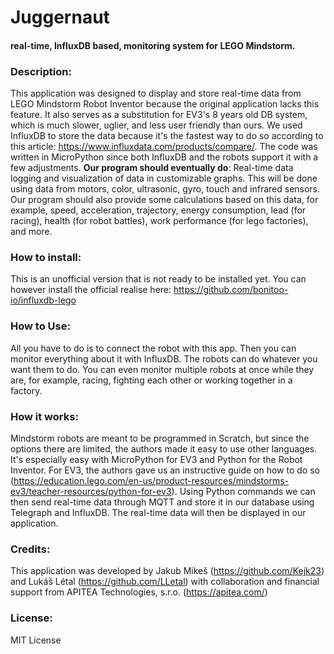 # Juggernaut #

#### real-time, InfluxDB based, monitoring system for LEGO Mindstorm. ####

### Description: ###

This application was designed to display and store real-time data from LEGO Mindstorm Robot Inventor because the original application lacks this feature. It also serves as a substitution for EV3's 8 years old DB system, which is much slower, uglier, and less user friendly than ours. We used InfluxDB to store the data because it's the fastest way to do so according to this article: https://www.influxdata.com/products/compare/. The code was written in MicroPython since both InfluxDB and the robots support it with a few adjustments. **Our program should eventually do**: Real-time data logging and visualization of data in customizable graphs. This will be done using data from motors, color, ultrasonic, gyro, touch and infrared sensors. Our program should also provide some calculations based on this data, for example, speed, acceleration, trajectory, energy consumption, lead (for racing), health (for robot battles), work performance (for lego factories), and more. 

### How to install: ###

This is an unofficial version that is not ready to be installed yet. You can however install the official realise here: https://github.com/bonitoo-io/influxdb-lego
### How to Use: ###

All you have to do is to connect the robot with this app. Then you can monitor everything about it with InfluxDB. The robots can do whatever you want them to do. You can even monitor multiple robots at once while they are, for example, racing, fighting each other or working together in a factory. 

### How it works: ###

Mindstorm robots are meant to be programmed in Scratch, but since the options there are limited, the authors made it easy to use other languages. It's especially easy with MicroPython for EV3 and Python for the Robot Inventor. For EV3, the authors gave us an instructive guide on how to do so (https://education.lego.com/en-us/product-resources/mindstorms-ev3/teacher-resources/python-for-ev3). Using Python commands we can then send real-time data through MQTT and store it in our database using Telegraph and InfluxDB. The real-time data will then be displayed in our application.

### Credits: ###

This application was developed by Jakub Mikeš (https://github.com/Kejk23) and Lukáš Létal (https://github.com/LLetal) with collaboration and financial support from APITEA Technologies, s.r.o. (https://apitea.com/)

### License: ###

MIT License
